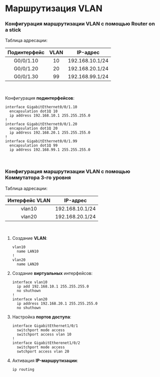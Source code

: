 # Маршрутизация VLAN

### Конфигурация маршрутизации VLAN с помощью Router on a stick

Таблица адресации:

  | Подинтерфейс | VLAN | IP-адрес |
  |:----------:|:---------:|:---------:|
  | G0/0/1.10 | 10 | 192.168.10.1/24 |
  | G0/0/1.20 | 20 | 192.168.20.1/24 |
  | G0/0/1.30 | 99 | 192.168.99.1/24 |

<br/>

Конфигурация **подинтерфейсов**:

   ```
   interface GigabitEthernet0/0/1.10
     encapsulation dot1Q 10
     ip address 192.168.10.1 255.255.255.0
   !
   interface GigabitEthernet0/0/1.20
     encapsulation dot1Q 20
     ip address 192.168.20.1 255.255.255.0
   !
   interface GigabitEthernet0/0/1.99
     encapsulation dot1Q 99
     ip address 192.168.99.1 255.255.255.0
   ```

<br/>

### Конфигурация маршрутизации VLAN с помощью Коммутатора 3-го уровня

Таблица адресации:

  | Интерфейс VLAN | IP-адрес |
  |:----------:|:---------:|
  | vlan10 | 192.168.10.1/24 |
  | vlan20 | 192.168.20.1/24 |

<br/>

1. Создание **VLAN**:
   ```
   vlan10
     name LAN10
   !
   vlan20
     name LAN20
   ```

2. Создание **виртуальных** интерфейсов:
   ```
   interface vlan10
     ip add 192.168.10.1 255.255.255.0
     no shuthown
   !
   interface vlan20
     ip address 192.168.20.1 255.255.255.0
     no shuthown
   ```

3. Настройка **портов доступа**:
   ```
   interface GigabitEthernet1/0/1
     switchport mode access
     switchport access vlan 10
   !
   interface GigabitEtherenet1/0/2
     switchport mode access
     swtchport access vlan 20
   ```

4. Активация **IP-маршрутизации**:
   ```
   ip routing
   ```
